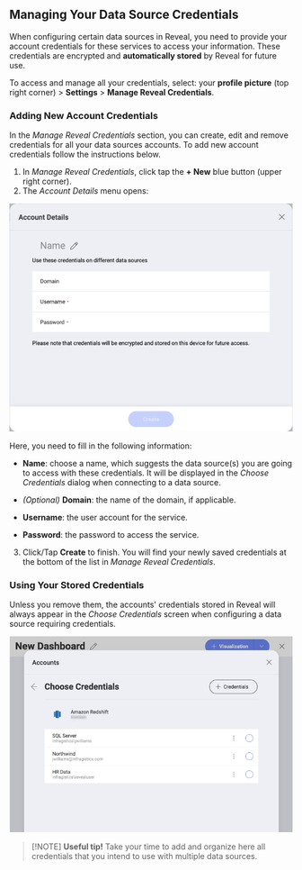 ## Managing Your Data Source Credentials

When configuring certain data sources in Reveal, you need to provide
your account credentials for these services to access your information.
These credentials are encrypted and **automatically stored** by Reveal for future use.

To access and manage all your credentials, select: your **profile picture** (top right corner) > **Settings** > **Manage Reveal Credentials**.


### Adding New Account Credentials

In the _Manage Reveal Credentials_ section, you can create, edit and remove credentials for all your data sources accounts. To add new account credentials follow the instructions below.

1. In _Manage Reveal Credentials_, click tap the **+ New** blue button (upper right corner).
2. The *Account Details* menu opens:

  <img src="images/add-new-account-credentials.png" alt="Add New Account Credentials dialog" class="responsive-img"/>

  Here, you need to fill in the following information:

  -  **Name**: choose a name, which suggests the data source(s) you are going to access with these credentials. It will be displayed in the *Choose Credentials* dialog when connecting to a data source.

  - *(Optional)* **Domain**: the name of the domain, if applicable.

  - **Username**: the user account for the service.

  - **Password**: the password to access the service.

3. Click/Tap **Create** to finish. You will find your newly saved credentials at the bottom of the list in _Manage Reveal Credentials_.

### Using Your Stored Credentials

Unless you remove them, the accounts' credentials stored in Reveal will always appear in the *Choose Credentials* screen when configuring a data source requiring credentials.

<img src="images/choose-credentials-data-source.png" alt="Choose Credentials for a Data Source dialog" class="responsive-img"/>

> [!NOTE] **Useful tip!** Take your time to add and organize here all credentials that you intend to use with multiple data sources. 

